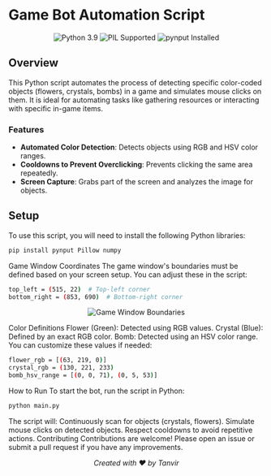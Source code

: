 # Game Bot Automation Script

<p align="center">
  <img src="https://img.shields.io/badge/python-3.9-blue" alt="Python 3.9" />
  <img src="https://img.shields.io/badge/PIL-Supported-green" alt="PIL Supported" />
  <img src="https://img.shields.io/badge/pynput-Installed-brightgreen" alt="pynput Installed" />
</p>

## Overview

This Python script automates the process of detecting specific color-coded objects (flowers, crystals, bombs) in a game and simulates mouse clicks on them. It is ideal for automating tasks like gathering resources or interacting with specific in-game items.

### Features
- **Automated Color Detection**: Detects objects using RGB and HSV color ranges.
- **Cooldowns to Prevent Overclicking**: Prevents clicking the same area repeatedly.
- **Screen Capture**: Grabs part of the screen and analyzes the image for objects.
  
## Setup

To use this script, you will need to install the following Python libraries:

```bash
pip install pynput Pillow numpy
```
Game Window Coordinates
The game window's boundaries must be defined based on your screen setup. You can adjust these in the script:
```bash
top_left = (515, 22)  # Top-left corner
bottom_right = (853, 690)  # Bottom-right corner
```
<p align="center"> <img src="[https://via.placeholder.com/400x200](https://cdn.prod.website-files.com/65b6a1a4a0e2af577bccce96/65b6a7e38e9ad2df88db2e9a_blum-home-screen-p-500.png)](https://cdn.prod.website-files.com/65b6a1a4a0e2af577bccce96/65b6a7e38e9ad2df88db2e9a_blum-home-screen-p-500.png)" alt="Game Window Boundaries" /> </p>
Color Definitions
Flower (Green): Detected using RGB values.
Crystal (Blue): Defined by an exact RGB color.
Bomb: Detected using an HSV color range.
You can customize these values if needed:

```bash
flower_rgb = [(63, 219, 0)]
crystal_rgb = (130, 221, 233)
bomb_hsv_range = [(0, 0, 71), (0, 5, 53)]
```

How to Run
To start the bot, run the script in Python:
```bash
python main.py
```
The script will:
Continuously scan for objects (crystals, flowers).
Simulate mouse clicks on detected objects.
Respect cooldowns to avoid repetitive actions.
Contributing
Contributions are welcome! Please open an issue or submit a pull request if you have any improvements.

<p align="center"> <em>Created with ❤️ by Tanvir</em> </p>

